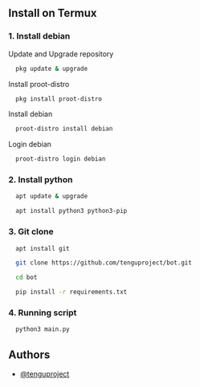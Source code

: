 
## Install on Termux
### 1. Install debian 
Update and Upgrade repository
```bash
  pkg update & upgrade
```

Install proot-distro
```bash
  pkg install proot-distro
```
Install debian
```bash
  proot-distro install debian
```
Login debian
```bash
  proot-distro login debian
```
### 2. Install python 
```bash
  apt update & upgrade
```
```bash
  apt install python3 python3-pip
```
### 3. Git clone
```bash
  apt install git
```
```bash
  git clone https://github.com/tenguproject/bot.git
```
```bash
  cd bot
```
```bash
  pip install -r requirements.txt
```
### 4. Running script
```bash
  python3 main.py
```

## Authors

- [@tenguproject](https://t.me/tenguproject)
